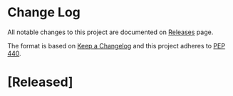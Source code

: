 # Change Log

All notable changes to this project are documented on [Releases](https://github.com/vemel/awscliv2/releases) page.
 
The format is based on [Keep a Changelog](http://keepachangelog.com/)
and this project adheres to [PEP 440](https://www.python.org/dev/peps/pep-0440/).

# [Released]
